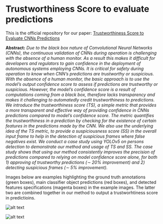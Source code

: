 # Trustworthiness Score to evaluate predictions

This is the official repository for our paper: [Trustworthiness Score to Evaluate CNNs Predictions](https://arxiv.org/abs/2301.08839)

**Abstract:** _Due to the black box nature of Convolutional Neural Networks (CNNs), the continuous validation of CNNs during operation is challenging with the absence of a human monitor. As a result this makes it difficult for developers and regulators to gain confidence in the deployment of autonomous systems employing CNNs. It is critical for safety during operation to know when CNN’s predictions are trustworthy or suspicious. With the absence of a human monitor, the basic approach is to use the model’s output confidence score to assess if predictions are trustworthy or suspicious. However, the model’s confidence score is a result of computations coming from a black box, therefore lacks transparency and makes it challenging to automatedly credit trustworthiness to predictions. We introduce the trustworthiness score (TS), a simple metric that provides a more transparent and effective way of providing confidence in CNNs predictions compared to model’s confidence score. The metric quantifies the trustworthiness in a prediction by checking for the existence of certain features in the predictions made by the CNN. We also use the underlying idea of the TS metric, to provide a suspiciousness score (SS) in the overall input frame to help in the detection of suspicious frames where false negatives exist. We conduct a case study using YOLOv5 on persons detection to demonstrate our method and usage of TS and SS. The case study shows that using our method consistently improves the precision of predictions compared to relying on model confidence score alone, for both 1) approving of trustworthy predictions (∼ 20% improvement) and 2) detecting suspicious frames (∼ 5% improvement)._


Images below are examples highlighting the ground truth annotations (green boxes), main classifier object predictions (red boxes), and detected features specifications (magenta boxes) in the example images. The latter two are combined together in our method to output a trustworhtiness score in predictioins. 

![alt text](https://github.com/Abanoub-G/TrustworthinessScore/blob/main/paper_arxiv_submission/other/figures/INRIA_samples.png?raw=true)

![alt text](https://github.com/Abanoub-G/TrustworthinessScore/blob/main/paper_arxiv_submission/other/figures/COCO_samples1.png?raw=true)


